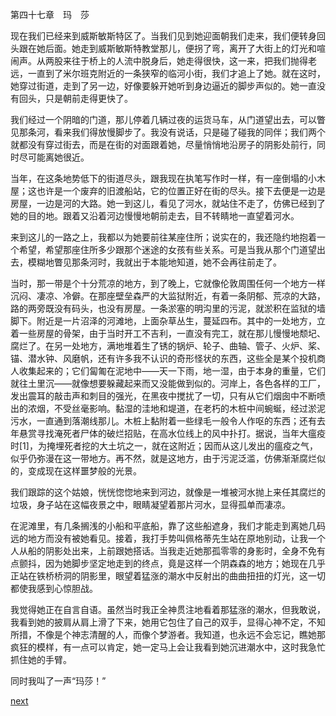 
第四十七章　玛　莎

现在我们已经来到威斯敏斯特区了。当我们见到她迎面朝我们走来，我们便转身回头跟在她后面。她走到威斯敏斯特教堂那儿，便拐了弯，离开了大街上的灯光和喧闹声。从两股来往于桥上的人流中脱身后，她走得很快，这一来，把我们抛得老远，一直到了米尔班克附近的一条狭窄的临河小街，我们才追上了她。就在这时，她穿过街道，走到了另一边，好像要躲开她听到身边逼近的脚步声似的。她一直没有回头，只是朝前走得更快了。

我们经过一个阴暗的门道，那儿停着几辆过夜的运货马车，从门道望出去，可以瞥见那条河，看来我们得放慢脚步了。我没有说话，只是碰了碰我的同伴；我们两个就都没有穿过街去，而是在街的对面跟着她，尽量悄悄地沿房子的阴影处前行，同时尽可能离她很近。

当年，在这条地势低下的街道尽头，跟我现在执笔写作时一样，有一座倒塌的小木屋；这也许是一个废弃的旧渡船站，它的位置正好在街的尽头。接下去便是一边是房屋，一边是河的大路。她一到这儿，看见了河水，就站住不走了，仿佛已经到了她的目的地。跟着又沿着河边慢慢地朝前走去，目不转睛地一直望着河水。

来到这儿的一路之上，我都以为她要前往某座住所；说实在的，我还隐约地抱着一个希望，希望那座住所多少跟那个迷途的女孩有些关系。可是当我从那个门道望出去，模糊地瞥见那条河时，我就出于本能地知道，她不会再往前走了。

当时，那一带是个十分荒凉的地方，到了晚上，它就像伦敦周围任何一个地方一样沉闷、凄凉、冷僻。在那座壁垒森严的大监狱附近，有着一条阴郁、荒凉的大路，路的两旁既没有码头，也没有房屋。一条淤塞的明沟里的污泥，就淤积在监狱的墙脚下。附近是一片沼泽的河滩地，上面杂草丛生，蔓延四布。其中的一处地方，立着一些房屋的骨架，由于当时开工不吉利，一直没有完工，就在那儿慢慢地颓圮、腐烂了。在另一处地方，满地堆着生了锈的锅炉、轮子、曲轴、管子、火炉、桨、锚、潜水钟、风磨帆，还有许多我不认识的奇形怪状的东西，这些全是某个投机商人收集起来的；它们匐匍在泥地中——天一下雨，地一湿，由于本身的重量，它们就往土里沉——就像想要躲藏起来而又没能做到似的。河岸上，各色各样的工厂，发出震耳的敲击声和刺目的强光，在黑夜中搅扰了一切，只有从它们烟囱中不断喷出的浓烟，不受丝毫影响。黏湿的洼地和堤道，在老朽的木桩中间蜿蜒，经过淤泥污水，一直通到落潮线那儿。木桩上黏附着一些绿毛一般令人作呕的东西；还有去年悬赏寻找淹死者尸体的破烂招贴，在高水位线上的风中扑打。据说，当年大瘟疫时[1]，为掩埋死者挖的大土坑之一，就在这附近；因而从这儿发出的瘟疫之气，似乎仍弥漫在这一带地方。再不然，就是这地方，由于污泥泛滥，仿佛渐渐腐烂似的，变成现在这样噩梦般的光景。

我们跟踪的这个姑娘，恍恍惚惚地来到河边，就像是一堆被河水抛上来任其腐烂的垃圾，身子站在这幅夜景之中，眼睛凝望着那片河水，显得孤单而凄凉。

在泥滩里，有几条搁浅的小船和平底船，靠了这些船遮身，我们才能走到离她几码远的地方而没有被她看见。接着，我打手势叫佩格蒂先生站在原地别动，让我一个人从船的阴影处出来，上前跟她搭话。当我走近她那孤零零的身影时，全身不免有点颤抖，因为她脚步坚定地走到的终点，竟是这样一个阴森森的地方；她现在几乎正站在铁桥桥洞的阴影里，眼望着猛涨的潮水中反射出的曲曲扭扭的灯光，这一切都使我感到心惊胆战。

我觉得她正在自言自语。虽然当时我正全神贯注地看着那猛涨的潮水，但我敢说，我看到她的披肩从肩上滑了下来，她用它包住了自己的双手，显得心神不定，不知所措，不像是个神志清醒的人，而像个梦游者。我知道，也永远不会忘记，瞧她那疯狂的模样，有一点可以肯定，她一定马上会让我看到她沉进潮水中，这时我急忙抓住她的手臂。

同时我叫了一声“玛莎！”

[next](page603.md)